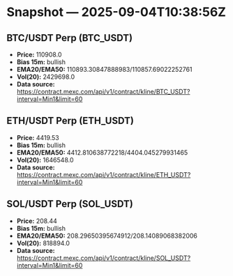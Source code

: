 # Snapshot — 2025-09-04T10:38:56Z

## BTC/USDT Perp (BTC_USDT)
- **Price:** 110908.0
- **Bias 15m:** bullish
- **EMA20/EMA50:** 110893.30847888983/110857.69022252761
- **Vol(20):** 2429698.0
- **Data source:** https://contract.mexc.com/api/v1/contract/kline/BTC_USDT?interval=Min1&limit=60

## ETH/USDT Perp (ETH_USDT)
- **Price:** 4419.53
- **Bias 15m:** bullish
- **EMA20/EMA50:** 4412.810638772218/4404.045279931465
- **Vol(20):** 1646548.0
- **Data source:** https://contract.mexc.com/api/v1/contract/kline/ETH_USDT?interval=Min1&limit=60

## SOL/USDT Perp (SOL_USDT)
- **Price:** 208.44
- **Bias 15m:** bullish
- **EMA20/EMA50:** 208.29650395674912/208.14089068382006
- **Vol(20):** 818894.0
- **Data source:** https://contract.mexc.com/api/v1/contract/kline/SOL_USDT?interval=Min1&limit=60
